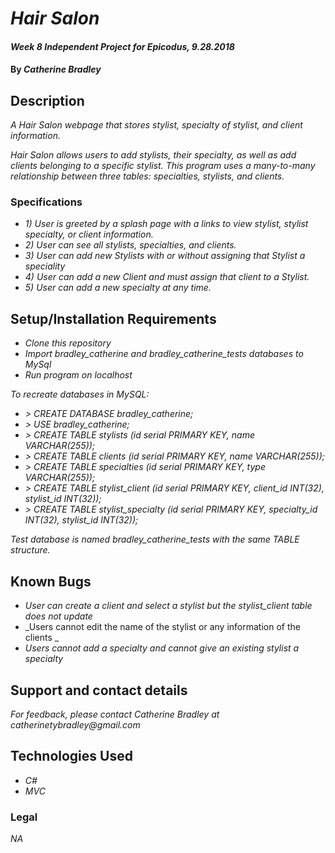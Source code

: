 # _Hair Salon_

#### _Week 8 Independent Project for Epicodus, 9.28.2018_

#### By _**Catherine Bradley**_

## Description

_A Hair Salon webpage that stores stylist, specialty of stylist, and client information._

_Hair Salon allows users to add stylists, their specialty, as well as add clients belonging to a specific stylist. This program uses a many-to-many relationship between three tables: specialties, stylists, and clients._

### Specifications

* _1) User is greeted by a splash page with a links to view stylist, stylist specialty, or client information._
* _2) User can see all stylists, specialties, and clients._
* _3) User can add new Stylists with or without assigning that Stylist a speciality_
* _4) User can add a new Client and must assign that client to a Stylist._
* _5) User can add a new specialty at any time._

## Setup/Installation Requirements

* _Clone this repository_
* _Import bradley_catherine and bradley_catherine_tests databases to MySql_
* _Run program on localhost_

_To recreate databases in MySQL:_

* _> CREATE DATABASE bradley_catherine;_
* _> USE bradley_catherine;_
* _> CREATE TABLE stylists (id serial PRIMARY KEY, name VARCHAR(255));_
* _> CREATE TABLE clients (id serial PRIMARY KEY, name VARCHAR(255));_
* _> CREATE TABLE specialties (id serial PRIMARY KEY, type VARCHAR(255));_
* _> CREATE TABLE stylist_client (id serial PRIMARY KEY, client_id INT(32), stylist_id INT(32));_
* _> CREATE TABLE stylist_specialty (id serial PRIMARY KEY, specialty_id INT(32), stylist_id INT(32));_

_Test database is named bradley_catherine_tests with the same TABLE structure._

## Known Bugs

* _User can create a client and select a stylist but the stylist_client table does not update_
* _Users cannot edit the name of the stylist or any information of the clients _
* _Users cannot add a specialty and cannot give an existing stylist a specialty_

## Support and contact details

_For feedback, please contact Catherine Bradley at catherinetybradley@gmail.com_

## Technologies Used

* _C#_
* _MVC_

### Legal

*NA*
